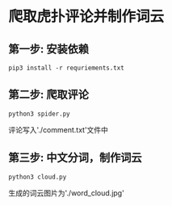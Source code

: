 # 爬取虎扑评论并制作词云
## 第一步: 安装依赖
```
pip3 install -r requriements.txt
```

## 第二步: 爬取评论
```
python3 spider.py
```
评论写入'./comment.txt'文件中

## 第三步: 中文分词，制作词云
```
python3 cloud.py
```
生成的词云图片为'./word_cloud.jpg'
